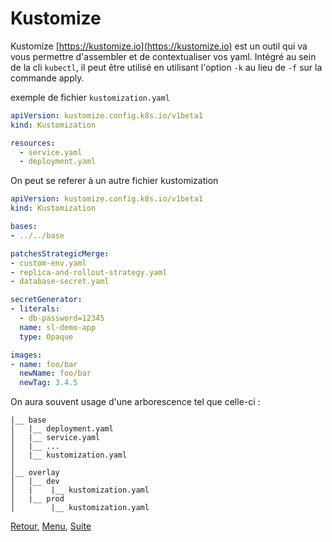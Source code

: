 # Kustomize

Kustomize [https://kustomize.io](https://kustomize.io) est un outil qui va vous permettre d'assembler et de contextualiser vos yaml.
Intégré au sein de la cli `kubectl`, il peut être utilisé en utilisant l'option `-k` au lieu de `-f` sur la commande apply.

exemple de fichier `kustomization.yaml`

```yaml
apiVersion: kustomize.config.k8s.io/v1beta1
kind: Kustomization

resources:
  - service.yaml
  - deployment.yaml
```

On peut se referer à un autre fichier kustomization 

```yaml
apiVersion: kustomize.config.k8s.io/v1beta1
kind: Kustomization

bases:
- ../../base

patchesStrategicMerge:
- custom-env.yaml
- replica-and-rollout-strategy.yaml
- database-secret.yaml

secretGenerator:
- literals:
  - db-password=12345
  name: sl-demo-app
  type: Opaque

images:
- name: foo/bar
  newName: foo/bar
  newTag: 3.4.5
```
On aura souvent usage d'une arborescence tel que celle-ci :
```
|__ base
│   |__ deployment.yaml
│   |__ service.yaml
│   |__ ...
│   |__ kustomization.yaml
│
│__ overlay
│   |__ dev
│   |    |__ kustomization.yaml
│   |__ prod
│        |__ kustomization.yaml
```

[Retour](https://obeyler.github.io/Formation-K8S/Tools/Helm.html), [Menu](https://obeyler.github.io/Formation-K8S/), [Suite](https://obeyler.github.io/Formation-K8S/Chapitres/Operateur.html)
